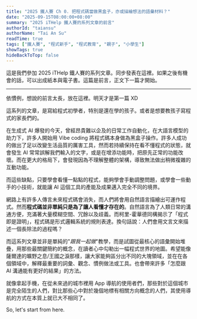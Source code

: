 ```yaml
---
title: "2025 鐵人賽 Ch 0. 把程式碼當做黑盒子，亦或描繪想法的語彙材料？"
date: "2025-09-15T08:00:00+08:00"
summary: "2025 iTHelp 鐵人賽的系列文章的前言"
authorId: "taiansu"
authorName: "Tai An Su"
readTime: true
tags: ["鐵人賽", "程式新手", "程式教育", "親子", "小學生"]
showTags: true
hideBackToTop: false
---
```


這是我們參加 2025 iTHelp 鐵人賽的系列文章。同步發表在這裡。如果之後有機會的話，可以出成紙本與電子書。這篇是前言，正文下一篇才開始。

---

依慣例，想說的前言太長，放在這裡。明天才是第一篇 XD

這系列的文章，是寫給程式初學者，特別是還在學的孩子。或者是想要教孩子寫程式的家長們的。

在生成式 AI 爆發的今天，曾經昂貴難以企及的日常工作自動化，在大語言模型的助力下，許多人開始用 Vibe coding 將程式碼本身做為黑盒子操作。許多人成功的做出了足以改變生活品質的厲害工具，然而若持續保持在看不懂程式的狀態，就會發生 AI 常常誤解我們輸入的文字，或是在增添功能時，把原先正常的功能改壞。而在更大的格局下，會發現因為不理解整體的架構，導致無法做出稍微複雜的互動功能。

而這些缺點，只要學會看懂一點點的程式，能夠學會手動調整問題，或學會一些動手的小技術，就能讓 AI 這個工具的產能及成果邁入完全不同的境界。

網路上有許多人傳言未來程式碼會消失，而人們將會用自然語言描繪出可運作程式。然而**程式碼並非單純只是為了讓人看懂才存在的**。自然語言為了人類日常的溝通方便，充滿著大量模糊空間、冗餘以及歧義。而柯里-霍華德同構揭示了「程式即是證明」，程式碼是形式邏輯系統的規則表達。換句話說：人們會用文言文來描述一個長除法的過程嗎？

而這系列文章並非是單純的"*跟我一起做*"教學，而是試圖從最核心的語彙開始堆疊，用那些最關鍵簡約的概念，在讀者心中勾勒出一幅程式世界的地圖。希望能像薩爾達的曠野之息/王國之淚那樣，讓大家能夠區分出不同的大塊領域，並在在各個領域中，解釋最重要的詞彙、觀念、慣例做法或工具。也會帶來許多「怎麼跟 AI 溝通能有更好的結果」的方法。

就像拿起手機，在從未來過的城市裡用 App 導航的使用者們，那些對於這個城市是完全陌生的人們，對比那些心中對於幾個地標有相關方向概念的人們，其使用導航的方式在本質上就已大不相同了。


So, let's start from here.
